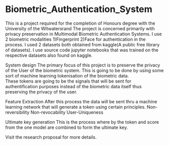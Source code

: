 # Biometric_Authentication_System
This is a project required for the completion of Honours degree with the University of the Witwatersrand
The project is concerned primarily with privacy preservation in Multimodal Biometric Authentication Systems.
I use 2 biometric modalities 1)Fingerprint 2)Face for authentication in the process.
I used 2 datasets both obtained from kaggle(A public free library of datasets).
I use source code jupyter notebooks that was trained on the respective datasets also found on kaggle.

System design
The primary focus of this project is to preserve the privacy of the User of the biometric system.
This is going to be done by using some sort of machine learning tokenisation of the biometric data.  
These tokens are going to be the signals that will be sent for authentification purposes instead of the biometric data itself thus preserving the privacy of the user.

Feature Extraction 
After this process the data will be sent thru a machine learning network that will generate a token using certain principles.
Non-reversibility
Non-revocability
User-Uniqueness

Ultimate key generation
This is the process where by the token and score from the one model are combined to form the ultimate key.

Visit the research proposal for more details.
